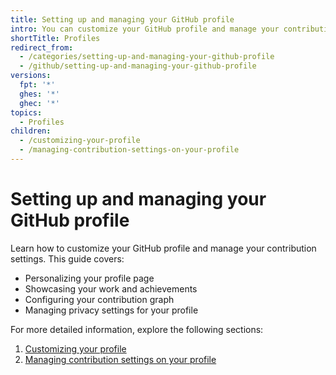 ```yaml
---
title: Setting up and managing your GitHub profile
intro: You can customize your GitHub profile and manage your contribution graph.
shortTitle: Profiles
redirect_from:
  - /categories/setting-up-and-managing-your-github-profile
  - /github/setting-up-and-managing-your-github-profile
versions:
  fpt: '*'
  ghes: '*'
  ghec: '*'
topics:
  - Profiles
children:
  - /customizing-your-profile
  - /managing-contribution-settings-on-your-profile
---
```


# Setting up and managing your GitHub profile

Learn how to customize your GitHub profile and manage your contribution settings. This guide covers:

- Personalizing your profile page
- Showcasing your work and achievements
- Configuring your contribution graph
- Managing privacy settings for your profile

For more detailed information, explore the following sections:

1. [Customizing your profile](/customizing-your-profile)
2. [Managing contribution settings on your profile](/managing-contribution-settings-on-your-profile)
